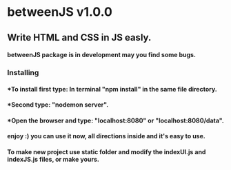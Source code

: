 # betweenJS v1.0.0
## Write HTML and CSS in JS easly.
#### betweenJS package is in development may you find some bugs.

### Installing
#### *To install first type: In terminal "npm install" in the same file directory.
#### *Second type: "nodemon server".
#### *Open the browser and type: "localhost:8080" or "localhost:8080/data".
#### enjoy :) you can use it now, all directions inside and it's easy to use.
#### To make new project use static folder and modify the indexUI.js and indexJS.js files, or make yours.
